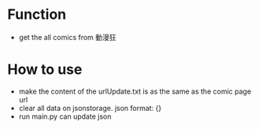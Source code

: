 # Function
* get the all comics from 動漫狂

# How to use
* make the content of the urlUpdate.txt is as the same as the comic page url
* clear all data on jsonstorage. json format: {}
* run main.py can update json
